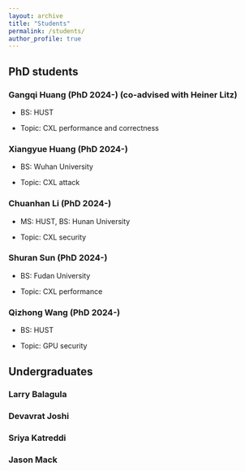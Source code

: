 ```yaml
---
layout: archive
title: "Students"
permalink: /students/
author_profile: true
---
```


## PhD students

### Gangqi Huang (PhD 2024-) (co-advised with Heiner Litz)

- BS: HUST

- Topic: CXL performance and correctness

### Xiangyue Huang (PhD 2024-)

- BS: Wuhan University

- Topic: CXL attack

### Chuanhan Li (PhD 2024-)

- MS: HUST, BS: Hunan University

- Topic: CXL security

### Shuran Sun (PhD 2024-)

- BS: Fudan University

- Topic: CXL performance

### Qizhong Wang (PhD 2024-)

- BS: HUST

- Topic: GPU security

## Undergraduates

### Larry Balagula

### Devavrat Joshi

### Sriya Katreddi

### Jason Mack










 